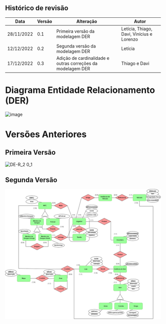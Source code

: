 ## Histórico de revisão

  |Data|Versão|Alteração|Autor| 
  |----|------|---------|-----|
  |28/11/2022|0.1|Primeira versão da modelagem DER |Letícia, Thiago, Davi, Vinícius e Lorenzo|
  |12/12/2022|0.2|Segunda versão da modelagem DER |Letícia|
  |17/12/2022|0.3|Adição de cardinalidade e outras correções da modelagem DER |Thiago e Davi|
  
  # Diagrama Entidade Relacionamento (DER)
  
  ![image](https://user-images.githubusercontent.com/72623771/207429214-bde1655c-0458-4208-8b6a-711b4b374db0.png)
  
  # Versões Anteriores
  ## Primeira Versão
  
  ![DE-R_2 0_1](https://user-images.githubusercontent.com/72623771/207428956-d638ae93-15a1-4b3f-9c3a-eec15d5f8bf1.png)

  ## Segunda Versão
  
  ![DE-R_2 0_2](images/dER-GTA-att.png)

